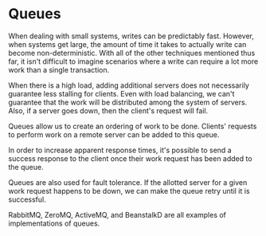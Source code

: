 # Queues

When dealing with small systems, writes can be predictably fast.
However, when systems get large, the amount of time it takes to actually write can become non-deterministic.
With all of the other techniques mentioned thus far, it isn't difficult to imagine scenarios where a write can require a lot more work than a single transaction.

When there is a high load, adding additional servers does not necessarily guarantee less stalling for clients.
Even with load balancing, we can't guarantee that the work will be distributed among the system of servers.
Also, if a server goes down, then the client's request will fail.

Queues allow us to create an ordering of work to be done.
Clients' requests to perform work on a remote server can be added to this queue.

In order to increase apparent response times, it's possible to send a success response to the client once their work request has been added to the queue.

Queues are also used for fault tolerance.
If the allotted server for a given work request happens to be down, we can make the queue retry until it is successful.

RabbitMQ, ZeroMQ, ActiveMQ, and BeanstalkD are all examples of implementations of queues.
